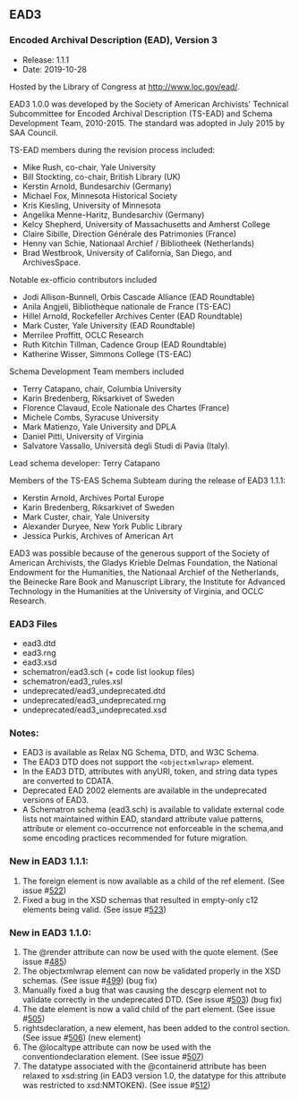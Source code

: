 ## EAD3
### Encoded Archival Description (EAD), Version 3
* Release: 1.1.1
* Date: 2019-10-28

Hosted by the Library of Congress at http://www.loc.gov/ead/.

EAD3 1.0.0 was developed by the Society of American Archivists' Technical Subcommittee for Encoded Archival Description (TS-EAD) and Schema Development Team, 2010-2015. The standard was adopted in July 2015 by SAA Council.

TS-EAD members during the revision process included:
* Mike Rush, co-chair, Yale University
* Bill Stockting, co-chair, British Library (UK)
* Kerstin Arnold, Bundesarchiv (Germany)
* Michael Fox, Minnesota Historical Society
* Kris Kiesling, University of Minnesota
* Angelika Menne-Haritz, Bundesarchiv (Germany)
* Kelcy Shepherd, University of Massachusetts and Amherst College
* Claire Sibille, Direction Générale des Patrimonies (France)
* Henny van Schie, Nationaal Archief / Bibliotheek (Netherlands)
* Brad Westbrook, University of California, San Diego, and ArchivesSpace.

Notable ex-officio contributors included
* Jodi Allison-Bunnell, Orbis Cascade Alliance (EAD Roundtable)
* Anila Angjeli, Bibliothèque nationale de France (TS-EAC)
* Hillel Arnold, Rockefeller Archives Center (EAD Roundtable)
* Mark Custer, Yale University (EAD Roundtable)
* Merrilee Proffitt, OCLC Research
* Ruth Kitchin Tillman, Cadence Group (EAD Roundtable)
* Katherine Wisser, Simmons College (TS-EAC)

Schema Development Team members included
* Terry Catapano, chair, Columbia University
* Karin Bredenberg, Riksarkivet of Sweden
* Florence Clavaud, Ecole Nationale des Chartes (France)
* Michele Combs, Syracuse University
* Mark Matienzo, Yale University and DPLA
* Daniel Pitti, University of Virginia
* Salvatore Vassallo, Università degli Studi di Pavia (Italy).

Lead schema developer: Terry Catapano

Members of the TS-EAS Schema Subteam during the release of EAD3 1.1.1:
* Kerstin Arnold, Archives Portal Europe
* Karin Bredenberg, Riksarkivet of Sweden
* Mark Custer, chair, Yale University
* Alexander Duryee, New York Public Library
* Jessica Purkis, Archives of American Art

EAD3 was possible because of the generous support of the Society of American Archivists, the Gladys Krieble Delmas Foundation, the National Endowment for the Humanities, the Nationaal Archief of the Netherlands, the Beinecke Rare Book and Manuscript Library, the Institute for Advanced Technology in the Humanities at the University of Virginia, and OCLC Research.

### EAD3 Files
* ead3.dtd
* ead3.rng
* ead3.xsd
* schematron/ead3.sch (+ code list lookup files)
* schematron/ead3_rules.xsl
* undeprecated/ead3_undeprecated.dtd
* undeprecated/ead3_undeprecated.rng
* undeprecated/ead3_undeprecated.xsd

### Notes:
* EAD3 is available as Relax NG Schema, DTD, and W3C Schema.
* The EAD3 DTD does not support the `<objectxmlwrap>` element.
* In the EAD3 DTD, attributes with anyURI, token, and string data types are converted to CDATA.
* Deprecated EAD 2002 elements are available in the undeprecated versions of EAD3.
* A Schematron schema (ead3.sch) is available to validate external code lists not maintained within EAD, standard attribute value patterns, attribute or element co-occurrence not enforceable in the schema,and some encoding practices recommended for future migration.

### New in EAD3 1.1.1:
1. The foreign element is now available as a child of the ref element. (See issue #[522](https://github.com/SAA-SDT/EAD3/issues/522))
2. Fixed a bug in the XSD schemas that resulted in empty-only c12 elements being valid. (See issue #[523](https://github.com/SAA-SDT/EAD3/issues/523))

### New in EAD3 1.1.0:
1. The @render attribute can now be used with the quote element. (See issue #[485](https://github.com/SAA-SDT/EAD3/issues/485))
2. The objectxmlwrap element can now be validated properly in the XSD schemas. (See issue #[499](https://github.com/SAA-SDT/EAD3/issues/499)) (bug fix)
3. Manually fixed a bug that was causing the descgrp element not to validate correctly in the undeprecated DTD. (See issue #[503](https://github.com/SAA-SDT/EAD3/issues/503)) (bug fix)
4. The date element is now a valid child of the part element. (See issue #[505](https://github.com/SAA-SDT/EAD3/issues/505))
5. rightsdeclaration, a new element, has been added to the control section. (See issue #[506](https://github.com/SAA-SDT/EAD3/issues/506)) (new element)
6. The @localtype attribute can now be used with the conventiondeclaration element. (See issue #[507](https://github.com/SAA-SDT/EAD3/issues/507))  
7. The datatype associated with the @containerid attribute has been relaxed to xsd:string (in EAD3 version 1.0, the datatype for this attribute was restricted to xsd:NMTOKEN). (See issue #[512](https://github.com/SAA-SDT/EAD3/issues/512))
